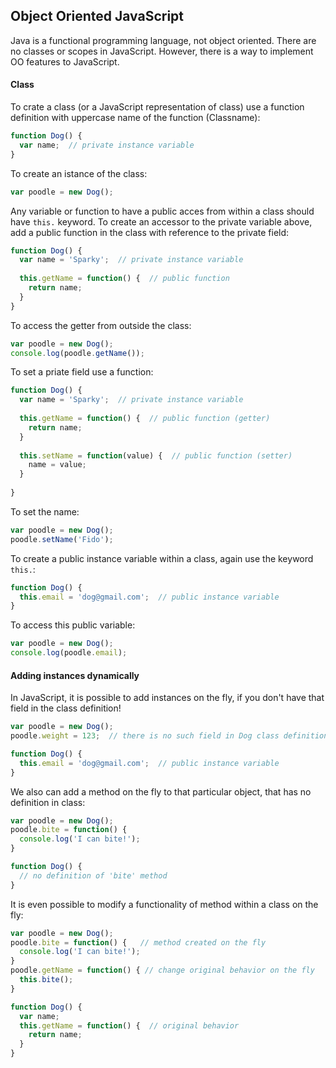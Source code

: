 ## Object Oriented JavaScript
Java is a functional programming language, not object oriented. There are no classes or scopes in JavaScript.
However, there is a way to implement OO features to JavaScript.

#### Class
To crate a class (or a JavaScript representation of class) use a function definition with uppercase name of the function (Classname):
```javascript
function Dog() {
  var name;  // private instance variable
}
```
To create an istance of the class:
```javascript
var poodle = new Dog();
```
Any variable or function to have a public acces from within a class should have `this.` keyword. To create an accessor to the private variable above, add a public function in the class with reference to the private field:
```javascript
function Dog() {
  var name = 'Sparky';  // private instance variable
  
  this.getName = function() {  // public function
    return name;
  }
}
```
To access the getter from outside the class:
```javascript
var poodle = new Dog();
console.log(poodle.getName());
```
To set a priate field use a function:
```javascript
function Dog() {
  var name = 'Sparky';  // private instance variable
  
  this.getName = function() {  // public function (getter)
    return name;
  }
  
  this.setName = function(value) {  // public function (setter)
    name = value;
  }
  
}
```
To set the name:
```javaScript
var poodle = new Dog();
poodle.setName('Fido');
```
To create a public instance variable within a class, again use the keyword `this.`:
```javascript
function Dog() {
  this.email = 'dog@gmail.com';  // public instance variable
}
```
To access this public variable:
```javaScript
var poodle = new Dog();
console.log(poodle.email);
```
#### Adding instances dynamically
In JavaScript, it is possible to add instances on the fly, if you don't have that field in the class definition!
```javascript
var poodle = new Dog();
poodle.weight = 123;  // there is no such field in Dog class definition, but we still can set it automaically

function Dog() {
  this.email = 'dog@gmail.com';  // public instance variable
}
```
We also can add a method on the fly to that particular object, that has no definition in class:
```javascript
var poodle = new Dog();
poodle.bite = function() {
  console.log('I can bite!');
}

function Dog() {
  // no definition of 'bite' method
}
```
It is even possible to modify a functionality of method within a class on the fly:
```javascript
var poodle = new Dog();
poodle.bite = function() {   // method created on the fly
  console.log('I can bite!');
}
poodle.getName = function() { // change original behavior on the fly
  this.bite();
}

function Dog() {
  var name;
  this.getName = function() {  // original behavior
    return name;
  }
}
```
